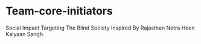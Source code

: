 # Team-core-initiators
Social Impact Targeting The Blind Society Inspired By Rajasthan Netra Heen Kalyaan Sangh.
